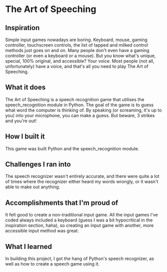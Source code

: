 # The Art of Speeching

## Inspiration
Simple input games nowadays are boring. Keyboard, mouse, gaming controller, touchscreen controls, the list of tapped and milked control methods just goes on and on. Many people don't even have a gaming controller (or even a keyboard or a mouse). But you know what's unique, special, 100% original, and accessible? Your voice. Most people (not all, unfortunately) have a voice, and that's all you need to play The Art of Speeching.

## What it does
The Art of Speeching is a speech recognition game that utilises the speech_recognition module in Python. The goal of the game is to guess what word the computer is thinking of. By speaking (or screaming, it's up to you) into your microphone, you can make a guess. But beware, 3 strikes and you're out!

## How I built it
This game was built Python and the speech_recognition module.

## Challenges I ran into
The speech recognizer wasn't entirely accurate, and there were quite a lot of times where the recognizer either heard my words wrongly, or it wasn't able to make out anything.

## Accomplishments that I'm proud of
It felt good to create a non-traditional input game. All the input games I've coded always included a keyboard (guess I was a bit hypocritical in the inspiration section, haha), so creating an input game with another, more accessible input method was great.

## What I learned
In building this project, I got the hang of Python's speech recognizer, as well as how to create a speech game using it.